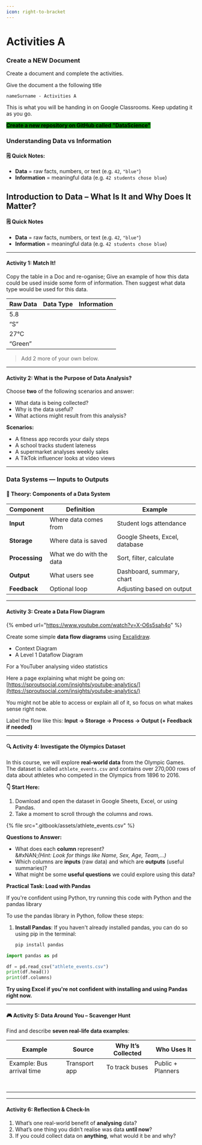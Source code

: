 ```yaml
---
icon: right-to-bracket
---
```


# Activities A

### Create a NEW Document

Create a document and complete the activities.&#x20;

Give the document a the following title

`nameSurname - Activities A`

This is what you will be handing in on Google Classrooms. Keep updating it as you go.

<mark style="background-color:green;">**Create a new repository on GitHub called "DataScience"**</mark>

### Understanding Data vs Information

#### 🗒️ Quick Notes:

* **Data** = raw facts, numbers, or text (e.g. `42`, `"blue"`)
* **Information** = meaningful data (e.g. `42 students chose blue`)

## Introduction to Data – What Is It and Why Does It Matter?

#### 🗒️ Quick Notes

* **Data** = raw facts, numbers, or text (e.g. `42`, `"blue"`)
* **Information** = meaningful data (e.g. `42 students chose blue`)

***

#### Activity 1: Match It!

Copy the table in a Doc and re-oganise; Give an example of how this data could be used inside some form of information. Then suggest what data type would be used for this data.

| **Raw Data** | Data Type | **Information** |
| ------------ | --------- | --------------- |
| 5.8          |           |                 |
| “S”          |           |                 |
| 27°C         |           |                 |
| “Green”      |           |                 |

> Add 2 more of your own below.

***

#### Activity 2: What is the Purpose of Data Analysis?

Choose **two** of the following scenarios and answer:

* What data is being collected?
* Why is the data useful?
* What actions might result from this analysis?

**Scenarios:**

* A fitness app records your daily steps
* A school tracks student lateness
* A supermarket analyses weekly sales
* A TikTok influencer looks at video views

***

### Data Systems — Inputs to Outputs

#### 📒 Theory: Components of a Data System

| Component      | Definition               | Example                        |
| -------------- | ------------------------ | ------------------------------ |
| **Input**      | Where data comes from    | Student logs attendance        |
| **Storage**    | Where data is saved      | Google Sheets, Excel, database |
| **Processing** | What we do with the data | Sort, filter, calculate        |
| **Output**     | What users see           | Dashboard, summary, chart      |
| **Feedback**   | Optional loop            | Adjusting based on output      |

***

#### Activity 3: Create a Data Flow Diagram

{% embed url="https://www.youtube.com/watch?v=X-O6s5sah4o" %}

Create some simple **data flow diagrams** using [Excalidraw](https://excalidraw.com/).

* Context Diagram
* A  Level 1 Dataflow Diagram

For a YouTuber analysing video statistics

Here a page explaining what might be going on: [https://sproutsocial.com/insights/youtube-analytics/](https://sproutsocial.com/insights/youtube-analytics/)

You might not be able to access or explain all of it, so focus on what makes sense right now.

Label the flow like this:**Input → Storage → Process → Output (+ Feedback if needed)**



***



#### 🔍 Activity 4: Investigate the Olympics Dataset

In this course, we will explore **real-world data** from the Olympic Games. The dataset is called `athlete_events.csv` and contains over 270,000 rows of data about athletes who competed in the Olympics from 1896 to 2016.

**👇 Start Here:**

1. Download and open the dataset in Google Sheets, Excel, or using Pandas.
2. Take a moment to scroll through the columns and rows.

{% file src=".gitbook/assets/athlete_events.csv" %}

**Questions to Answer:**

* What does each **column** represent?\
  &#xNAN;_(Hint: Look for things like Name, Sex, Age, Team,...)_
* Which columns are **inputs** (raw data) and which are **outputs** (useful summaries)?
* What might be some **useful questions** we could explore using this data?

**Practical Task: Load with Pandas**

If you're confident using Python, try running this code with Python and the pandas library

To use the pandas library in Python, follow these steps:

1.  **Install Pandas**: If you haven't already installed pandas, you can do so using pip in the terminal:

    ```bash
    pip install pandas
    ```

```python
import pandas as pd

df = pd.read_csv("athlete_events.csv")
print(df.head())
print(df.columns)
```

**Try using Excel if you're not confident with installing and using Pandas right now.**

***

#### 🎮 Activity 5: Data Around You – Scavenger Hunt

Find and describe **seven real-life data examples**:

| Example                   | Source        | Why It’s Collected | Who Uses It       |
| ------------------------- | ------------- | ------------------ | ----------------- |
| Example: Bus arrival time | Transport app | To track buses     | Public + Planners |
|                           |               |                    |                   |
|                           |               |                    |                   |
|                           |               |                    |                   |
|                           |               |                    |                   |
|                           |               |                    |                   |
|                           |               |                    |                   |
|                           |               |                    |                   |

***

#### Activity 6: Reflection & Check-In

1. What’s one real-world benefit of **analysing** data?
2. What’s one thing you didn’t realise was data **until now**?
3. If you could collect data on **anything**, what would it be and why?

